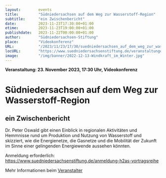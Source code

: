 ```yaml
---
layout:        events
title:         "Südniedersachsen auf dem Weg zur Wasserstoff-Region"
subtitle:      "ein Zwischenbericht"
date:          2023-11-23T17:30:00+01:00
etime:         2023-11-23T19:00:00+01:00
publishdate:   2023-11-22T00:00:00+01:00
author:        "Südniedersachsen-Stiftung"
place:         "Videokonferenz"
URL:           "/2023/11/23/17/30/suedniedersachsen_auf_dem_weg_zur_wasserstoff-region"
locURL:        "https://www.suedniedersachsenstiftung.de/veranstaltungen/h2as-vortragsreihe-15"
image:         "/img/banner/2022-12-13-Windkraft_im_Winter.jpg"
---
```


**Veranstaltung: 23. November 2023, 17:30 Uhr, Videokonferenz**

Südniedersachsen auf dem Weg zur Wasserstoff-Region
===========

ein Zwischenbericht
-----------
Dr. Peter Oswald gibt einen Einblick in regionalen Aktivitäten und Hemmnisse rund um Produktion und Nutzung von Wasserstoff und skizziert, wie die Energienetze, die Gasnetze und die Mobilität der Zukunft im Sinne einer gelingenden Energiewende aussehen könnten.

Anmeldung erforderlich: https://www.suedniedersachsenstiftung.de/anmeldung-h2as-vortragsreihe


Mehr Informationen beim [Veranstalter](https://www.suedniedersachsenstiftung.de/veranstaltungen/h2as-vortragsreihe-15)
